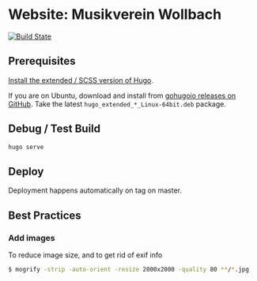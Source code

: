 # Website: Musikverein Wollbach
[![Build State](https://github.com/Tiliavir/mvw-website/workflows/CI/badge.svg)](https://github.com/Tiliavir/mvw-website/actions)

## Prerequisites
[Install the extended / SCSS version of Hugo](https://gohugo.io/getting-started/installing/).

If you are on Ubuntu, download and install from [gohugoio releases on GitHub](https://github.com/gohugoio/hugo/releases/).
Take the latest `hugo_extended_*_Linux-64bit.deb` package.

## Debug / Test Build
```bash
hugo serve
```

## Deploy
Deployment happens automatically on tag on master.

## Best Practices
### Add images
To reduce image size, and to get rid of exif info
```bash
$ mogrify -strip -auto-orient -resize 2000x2000 -quality 80 **/*.jpg
```
